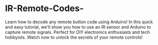# IR-Remote-Codes-
Learn how to decode any remote button code using Arduino! In this quick and easy tutorial, we'll show you how to use an IR sensor and Arduino to capture remote signals. Perfect for DIY electronics enthusiasts and tech hobbyists. Watch now to unlock the secrets of your remote controls!
